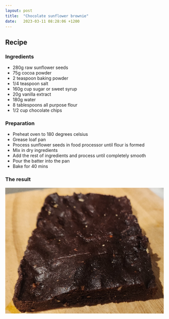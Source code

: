 ```yaml
---
layout: post
title:  "Chocolate sunflower brownie"
date:   2023-03-11 08:28:06 +1200
---
```


## Recipe

### Ingredients
- 280g raw sunflower seeds
- 75g cocoa powder
- 2 teaspoon baking powder
- 1/4 teaspoon salt
- 160g cup sugar or sweet syrup
- 20g vanilla extract
- 180g water
- 8 tablespoons all purpose flour
- 1/2 cup chocolate chips

### Preparation
- Preheat oven to 180 degrees celsius 
- Grease loaf pan
- Process sunflower seeds in food processor until flour is formed
- Mix in dry ingredients
- Add the rest of ingredients and process until completely smooth
- Pour the batter into the pan
- Bake for 40 mins

### The result
![](/img/chocolate-sunflower-brownie.jpg)
